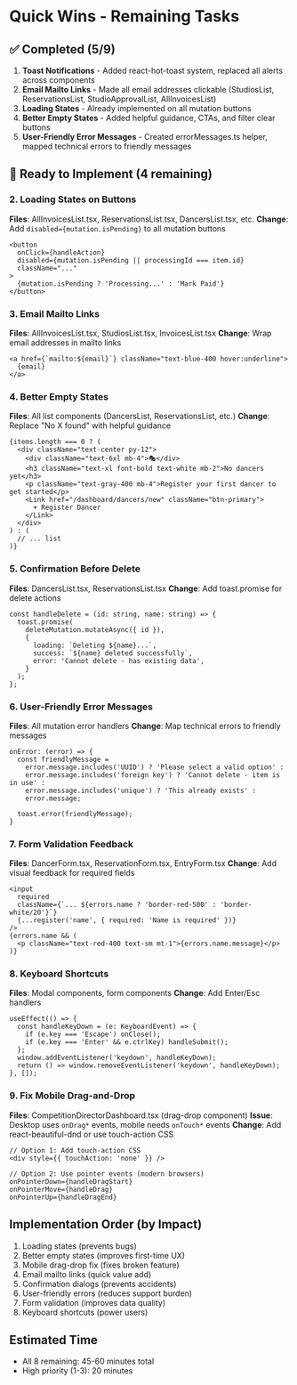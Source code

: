 # Quick Wins - Remaining Tasks

## ✅ Completed (5/9)
1. **Toast Notifications** - Added react-hot-toast system, replaced all alerts across components
2. **Email Mailto Links** - Made all email addresses clickable (StudiosList, ReservationsList, StudioApprovalList, AllInvoicesList)
3. **Loading States** - Already implemented on all mutation buttons
4. **Better Empty States** - Added helpful guidance, CTAs, and filter clear buttons
5. **User-Friendly Error Messages** - Created errorMessages.ts helper, mapped technical errors to friendly messages

## 🚀 Ready to Implement (4 remaining)

### 2. Loading States on Buttons
**Files**: AllInvoicesList.tsx, ReservationsList.tsx, DancersList.tsx, etc.
**Change**: Add `disabled={mutation.isPending}` to all mutation buttons
```tsx
<button
  onClick={handleAction}
  disabled={mutation.isPending || processingId === item.id}
  className="..."
>
  {mutation.isPending ? 'Processing...' : 'Mark Paid'}
</button>
```

### 3. Email Mailto Links
**Files**: AllInvoicesList.tsx, StudiosList.tsx, InvoicesList.tsx
**Change**: Wrap email addresses in mailto links
```tsx
<a href={`mailto:${email}`} className="text-blue-400 hover:underline">
  {email}
</a>
```

### 4. Better Empty States
**Files**: All list components (DancersList, ReservationsList, etc.)
**Change**: Replace "No X found" with helpful guidance
```tsx
{items.length === 0 ? (
  <div className="text-center py-12">
    <div className="text-6xl mb-4">🎭</div>
    <h3 className="text-xl font-bold text-white mb-2">No dancers yet</h3>
    <p className="text-gray-400 mb-4">Register your first dancer to get started</p>
    <Link href="/dashboard/dancers/new" className="btn-primary">
      + Register Dancer
    </Link>
  </div>
) : (
  // ... list
)}
```

### 5. Confirmation Before Delete
**Files**: DancersList.tsx, ReservationsList.tsx
**Change**: Add toast.promise for delete actions
```tsx
const handleDelete = (id: string, name: string) => {
  toast.promise(
    deleteMutation.mutateAsync({ id }),
    {
      loading: `Deleting ${name}...`,
      success: `${name} deleted successfully`,
      error: 'Cannot delete - has existing data',
    }
  );
};
```

### 6. User-Friendly Error Messages
**Files**: All mutation error handlers
**Change**: Map technical errors to friendly messages
```tsx
onError: (error) => {
  const friendlyMessage =
    error.message.includes('UUID') ? 'Please select a valid option' :
    error.message.includes('foreign key') ? 'Cannot delete - item is in use' :
    error.message.includes('unique') ? 'This already exists' :
    error.message;

  toast.error(friendlyMessage);
}
```

### 7. Form Validation Feedback
**Files**: DancerForm.tsx, ReservationForm.tsx, EntryForm.tsx
**Change**: Add visual feedback for required fields
```tsx
<input
  required
  className={`... ${errors.name ? 'border-red-500' : 'border-white/20'}`}
  {...register('name', { required: 'Name is required' })}
/>
{errors.name && (
  <p className="text-red-400 text-sm mt-1">{errors.name.message}</p>
)}
```

### 8. Keyboard Shortcuts
**Files**: Modal components, form components
**Change**: Add Enter/Esc handlers
```tsx
useEffect(() => {
  const handleKeyDown = (e: KeyboardEvent) => {
    if (e.key === 'Escape') onClose();
    if (e.key === 'Enter' && e.ctrlKey) handleSubmit();
  };
  window.addEventListener('keydown', handleKeyDown);
  return () => window.removeEventListener('keydown', handleKeyDown);
}, []);
```

### 9. Fix Mobile Drag-and-Drop
**Files**: CompetitionDirectorDashboard.tsx (drag-drop component)
**Issue**: Desktop uses `onDrag*` events, mobile needs `onTouch*` events
**Change**: Add react-beautiful-dnd or use touch-action CSS
```tsx
// Option 1: Add touch-action CSS
<div style={{ touchAction: 'none' }} />

// Option 2: Use pointer events (modern browsers)
onPointerDown={handleDragStart}
onPointerMove={handleDrag}
onPointerUp={handleDragEnd}
```

## Implementation Order (by Impact)
1. Loading states (prevents bugs)
2. Better empty states (improves first-time UX)
3. Mobile drag-drop fix (fixes broken feature)
4. Email mailto links (quick value add)
5. Confirmation dialogs (prevents accidents)
6. User-friendly errors (reduces support burden)
7. Form validation (improves data quality)
8. Keyboard shortcuts (power users)

## Estimated Time
- All 8 remaining: 45-60 minutes total
- High priority (1-3): 20 minutes
